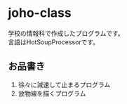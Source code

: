 # joho-class

学校の情報科で作成したプログラムです。      
言語はHotSoupProcessorです。

## お品書き

1. 徐々に減速して止まるプログラム
1. 放物線を描くプログラム